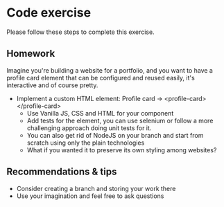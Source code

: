 # Code exercise

Please follow these steps to complete this exercise.

## Homework

Imagine you're building a website for a portfolio, and you want to have a profile card element that
can be configured and reused easily, it's interactive and of course pretty.
- Implement a custom HTML element: Profile card -> &lt;profile-card> &lt;/profile-card>
    - Use Vanilla JS, CSS and HTML for your component
    - Add tests for the element, you can use selenium or follow a more challenging approach doing unit tests for it.
    - You can also get rid of NodeJS on your branch and start from scratch using only the plain technologies
    - What if you wanted it to preserve its own styling among websites?

## Recommendations & tips   

- Consider creating a branch and storing your work there
- Use your imagination and feel free to ask questions
